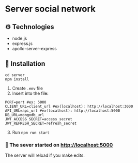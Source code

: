 # Server social network

## ⚙️ Technologies

- node.js
- express.js
- apollo-server-express

## 🚀 Installation

```shell
cd server
npm install
```

1. Create `.env` file
2. Insert into the file:

```dotenv
PORT=port #ex: 5000
CLIENT_URL=client_url #ex(localhost): http://localhost:3000
API_URL=api_url #ex(localhost): http://localhost:5000
DB_URL=mongodb_url
JWT_ACCESS_SECRET=access_secret
JWT_REFRESH_SECRET=refresh_secret
```

3. Run `npm run start`

### 🎉 The sever started on [http://localhost:5000](http://localhost:5000)

The server will reload if you make edits.
